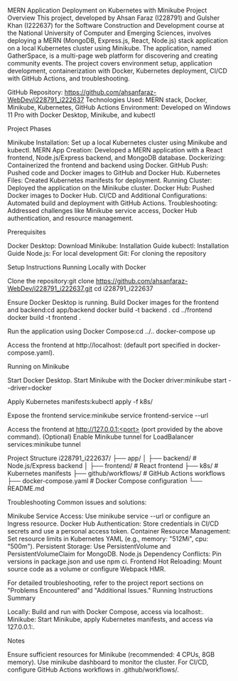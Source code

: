 MERN Application Deployment on Kubernetes with Minikube
Project Overview
This project, developed by Ahsan Faraz (I228791) and Gulsher Khan (I222637) for the Software Construction and Development course at the National University of Computer and Emerging Sciences, involves deploying a MERN (MongoDB, Express.js, React, Node.js) stack application on a local Kubernetes cluster using Minikube. The application, named GatherSpace, is a multi-page web platform for discovering and creating community events. The project covers environment setup, application development, containerization with Docker, Kubernetes deployment, CI/CD with GitHub Actions, and troubleshooting.

GitHub Repository: https://github.com/ahsanfaraz-WebDev/i228791_i222637
Technologies Used: MERN stack, Docker, Minikube, Kubernetes, GitHub Actions
Environment: Developed on Windows 11 Pro with Docker Desktop, Minikube, and kubectl

Project Phases

Minikube Installation: Set up a local Kubernetes cluster using Minikube and kubectl.
MERN App Creation: Developed a MERN application with a React frontend, Node.js/Express backend, and MongoDB database.
Dockerizing: Containerized the frontend and backend using Docker.
GitHub Push: Pushed code and Docker images to GitHub and Docker Hub.
Kubernetes Files: Created Kubernetes manifests for deployment.
Running Cluster: Deployed the application on the Minikube cluster.
Docker Hub: Pushed Docker images to Docker Hub.
CI/CD and Additional Configurations: Automated build and deployment with GitHub Actions.
Troubleshooting: Addressed challenges like Minikube service access, Docker Hub authentication, and resource management.

Prerequisites

Docker Desktop: Download
Minikube: Installation Guide
kubectl: Installation Guide
Node.js: For local development
Git: For cloning the repository

Setup Instructions
Running Locally with Docker

Clone the repository:git clone https://github.com/ahsanfaraz-WebDev/i228791_i222637.git
cd i228791_i222637


Ensure Docker Desktop is running.
Build Docker images for the frontend and backend:cd app/backend
docker build -t backend .
cd ../frontend
docker build -t frontend .


Run the application using Docker Compose:cd ../..
docker-compose up


Access the frontend at http://localhost:<port> (default port specified in docker-compose.yaml).

Running on Minikube

Start Docker Desktop.
Start Minikube with the Docker driver:minikube start --driver=docker


Apply Kubernetes manifests:kubectl apply -f k8s/


Expose the frontend service:minikube service frontend-service --url


Access the frontend at http://127.0.0.1:<port> (port provided by the above command).
(Optional) Enable Minikube tunnel for LoadBalancer services:minikube tunnel



Project Structure
i228791_i222637/
├── app/
│   ├── backend/           # Node.js/Express backend
│   ├── frontend/          # React frontend
├── k8s/                   # Kubernetes manifests
├── github/workflows/      # GitHub Actions workflows
├── docker-compose.yaml    # Docker Compose configuration
└── README.md

Troubleshooting
Common issues and solutions:

Minikube Service Access: Use minikube service <service-name> --url or configure an Ingress resource.
Docker Hub Authentication: Store credentials in CI/CD secrets and use a personal access token.
Container Resource Management: Set resource limits in Kubernetes YAML (e.g., memory: "512Mi", cpu: "500m").
Persistent Storage: Use PersistentVolume and PersistentVolumeClaim for MongoDB.
Node.js Dependency Conflicts: Pin versions in package.json and use npm ci.
Frontend Hot Reloading: Mount source code as a volume or configure Webpack HMR.

For detailed troubleshooting, refer to the project report sections on "Problems Encountered" and "Additional Issues."
Running Instructions Summary

Locally: Build and run with Docker Compose, access via localhost:<port>.
Minikube: Start Minikube, apply Kubernetes manifests, and access via 127.0.0.1:<port>.

Notes

Ensure sufficient resources for Minikube (recommended: 4 CPUs, 8GB memory).
Use minikube dashboard to monitor the cluster.
For CI/CD, configure GitHub Actions workflows in .github/workflows/.

